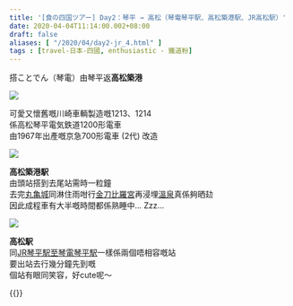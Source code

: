 ```yaml
---
title: '[食の四国ツアー] Day2：琴平 → 高松（琴電琴平駅、高松築港駅、JR高松駅）'
date: 2020-04-04T11:14:00.002+08:00
draft: false
aliases: [ "/2020/04/day2-jr_4.html" ]
tags : [travel-日本-四國, enthusiastic - 鐵道粉]
---
```


搭ことでん（琴電）由琴平返**高松築港**  

![](/images/shikoku2i.jpg)

可愛又懷舊嘅川崎車輌製造嘅1213、1214  
係高松琴平電気鉄道1200形電車  
由1967年出產嘅京急700形電車 (2代) 改造  

![](/images/shikoku2i1.jpg)

**高松築港駅**  
由頭站搭到去尾站需時一粒鐘  
去完[丸亀城](https://hidie.net/shikoku2c/)同淋住雨咁行[金刀比羅宮](https://hidie.net/shikoku2g/)再浸埋[溫泉](https://hidie.net/shikoku2h/)真係夠晒攰  
因此成程車有大半嘅時間都係熟睡中... Zzz...  

![](/images/shikoku2i2.jpg)

**高松駅**  
同[JR琴平駅至琴電琴平駅](https://hidie.net/shikoku2e/)一樣係兩個唔相容嘅站  
要出站去行幾分鐘先到嘅  
個站有眼同笑容，好cute呢～  
  
  
{{<shikoku>}}
  
